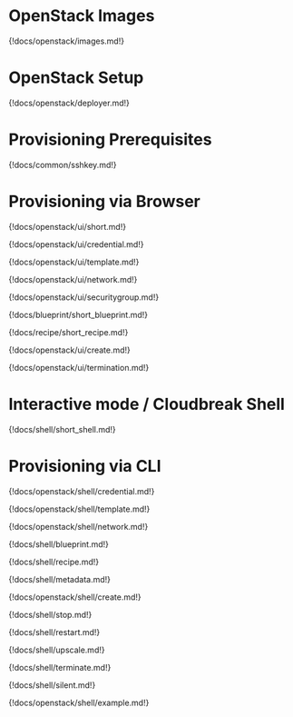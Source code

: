 # OpenStack Images

{!docs/openstack/images.md!}

# OpenStack Setup

{!docs/openstack/deployer.md!}

# Provisioning Prerequisites

{!docs/common/sshkey.md!}

# Provisioning via Browser

{!docs/openstack/ui/short.md!}

{!docs/openstack/ui/credential.md!}

{!docs/openstack/ui/template.md!}

{!docs/openstack/ui/network.md!}

{!docs/openstack/ui/securitygroup.md!}

{!docs/blueprint/short_blueprint.md!}

{!docs/recipe/short_recipe.md!}

{!docs/openstack/ui/create.md!}

{!docs/openstack/ui/termination.md!}

# Interactive mode / Cloudbreak Shell

{!docs/shell/short_shell.md!}

# Provisioning via CLI

{!docs/openstack/shell/credential.md!}

{!docs/openstack/shell/template.md!}

{!docs/openstack/shell/network.md!}

{!docs/shell/blueprint.md!}

{!docs/shell/recipe.md!}

{!docs/shell/metadata.md!}

{!docs/openstack/shell/create.md!}

{!docs/shell/stop.md!}

{!docs/shell/restart.md!}

{!docs/shell/upscale.md!}

{!docs/shell/terminate.md!}

{!docs/shell/silent.md!}

{!docs/openstack/shell/example.md!}